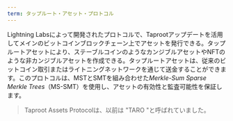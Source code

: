 ```yaml
---
term: タップルート・アセット・プロトコル
---
```

Lightning Labsによって開発されたプロトコルで、Taprootアップデートを活用してメインのビットコインブロックチェーン上でアセットを発行できる。タップルートアセットにより、ステーブルコインのようなカンジブルアセットやNFTのような非カンジブルアセットを作成できる。タップルートアセットは、従来のビットコイン取引またはライトニングネットワークを通じて送金することができます。このプロトコルは、MSTとSMTを組み合わせた*Merkle-Sum Sparse Merkle Trees*（MS-SMT）を使用し、アセットの有効性と監査可能性を保証します。

> Taproot Assets Protocolは、以前は "TARO "と呼ばれていました。